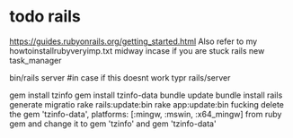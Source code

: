 # todo rails

https://guides.rubyonrails.org/getting_started.html
Also refer to my howtoinstallrubyveryimp.txt midway incase if you are stuck
rails new task_manager

bin/rails server #in case if this doesnt work typr rails/server

<!-- gem 'tzinfo-data' -->
gem install tzinfo
gem install tzinfo-data 
bundle update
bundle install
rails generate migratio
rake rails:update:bin
rake app:update:bin
fucking delete the gem 'tzinfo-data', platforms: [:mingw, :mswin, :x64_mingw] from ruby gem
and change it to gem 'tzinfo' and gem 'tzinfo-data'